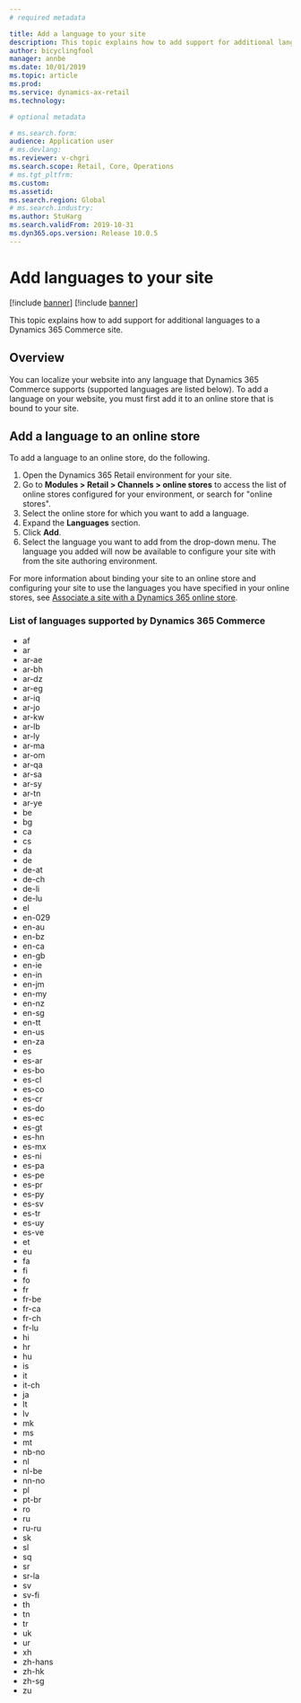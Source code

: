 ```yaml
---
# required metadata

title: Add a language to your site
description: This topic explains how to add support for additional languages to a Dynamics 365 Commerce site.
author: bicyclingfool
manager: annbe
ms.date: 10/01/2019
ms.topic: article
ms.prod: 
ms.service: dynamics-ax-retail
ms.technology: 

# optional metadata

# ms.search.form: 
audience: Application user
# ms.devlang: 
ms.reviewer: v-chgri
ms.search.scope: Retail, Core, Operations
# ms.tgt_pltfrm: 
ms.custom: 
ms.assetid: 
ms.search.region: Global
# ms.search.industry: 
ms.author: StuHarg
ms.search.validFrom: 2019-10-31
ms.dyn365.ops.version: Release 10.0.5
---
```

# Add languages to your site

[!include [banner](../includes/preview-banner.md)]
[!include [banner](../includes/banner.md)]

This topic explains how to add support for additional languages to a Dynamics 365 Commerce site.

## Overview

You can localize your website into any language that Dynamics 365 Commerce supports (supported languages are listed below). To add a language on your website, you must first add it to an online store that is bound to your site. 

## Add a language to an online store

To add a language to an online store, do the following.

1. Open the Dynamics 365 Retail environment for your site.
2. Go to **Modules \> Retail \> Channels \> online stores** to access the list of online stores configured for your environment, or search for "online stores". 
3. Select the online store for which you want to add a language.
4. Expand the **Languages** section.
5. Click **Add**.
6. Select the language you want to add from the drop-down menu. The language you added will now be available to configure your site with from the site authoring environment. 

For more information about binding your site to an online store and configuring your site to use the languages you have specified in your online stores, see [Associate a site with a Dynamics 365 online store](http://). 

### List of languages supported by Dynamics 365 Commerce

- af
- ar
- ar-ae
- ar-bh
- ar-dz
- ar-eg
- ar-iq
- ar-jo
- ar-kw
- ar-lb
- ar-ly
- ar-ma
- ar-om
- ar-qa
- ar-sa
- ar-sy
- ar-tn
- ar-ye
- be
- bg
- ca
- cs
- da
- de
- de-at
- de-ch
- de-li
- de-lu
- el
- en-029
- en-au
- en-bz
- en-ca
- en-gb
- en-ie
- en-in
- en-jm
- en-my
- en-nz
- en-sg
- en-tt
- en-us
- en-za
- es
- es-ar
- es-bo
- es-cl
- es-co
- es-cr
- es-do
- es-ec
- es-gt
- es-hn
- es-mx
- es-ni
- es-pa
- es-pe
- es-pr
- es-py
- es-sv
- es-tr
- es-uy
- es-ve
- et
- eu
- fa
- fi
- fo
- fr
- fr-be
- fr-ca
- fr-ch
- fr-lu
- hi
- hr
- hu
- is
- it
- it-ch
- ja
- lt
- lv
- mk
- ms
- mt
- nb-no
- nl
- nl-be
- nn-no
- pl
- pt-br
- ro
- ru
- ru-ru
- sk
- sl
- sq
- sr
- sr-la
- sv
- sv-fi
- th
- tn
- tr
- uk
- ur
- xh
- zh-hans
- zh-hk
- zh-sg
- zu

 

 
